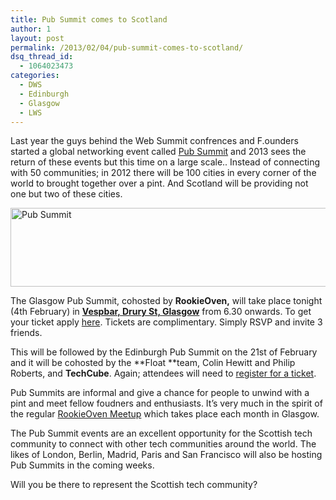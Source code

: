 ```yaml
---
title: Pub Summit comes to Scotland
author: 1
layout: post
permalink: /2013/02/04/pub-summit-comes-to-scotland/
dsq_thread_id:
  - 1064023473
categories:
  - DWS
  - Edinburgh
  - Glasgow
  - LWS
---
```

Last year the guys behind the Web Summit confrences and F.ounders started a global networking event called [Pub Summit][1] and 2013 sees the return of these events but this time on a large scale.. Instead of connecting with 50 communities; in 2012 there will be 100 cities in every corner of the world to brought together over a pint. And Scotland will be providing not one but two of these cities.

[<img class="aligncenter size-full wp-image-10451" title="Pubsummit-logo" src="http://www.rookieoven.com/wp-content/uploads/2013/02/Pubsummit-logo1.png" alt="Pub Summit" width="540" height="126" />][2]

The Glasgow Pub Summit, cohosted by **RookieOven,** will take place tonight (4th February) in **[Vespbar, Drury St, Glasgow][3]** from 6.30 onwards. To get your ticket apply [here][4]. Tickets are complimentary. Simply RSVP and invite 3 friends.

This will be followed by the Edinburgh Pub Summit on the 21st of February and it will be cohosted by the **Float **team, Colin Hewitt and Philip Roberts, and **TechCube**. Again; attendees will need to [register for a ticket][5].

Pub Summits are informal and give a chance for people to unwind with a pint and meet fellow foudners and enthusiasts. It&#8217;s very much in the spirit of the regular [RookieOven Meetup][6] which takes place each month in Glasgow.

The Pub Summit events are an excellent opportunity for the Scottish tech community to connect with other tech communities around the world. The likes of London, Berlin, Madrid, Paris and San Francisco will also be hosting Pub Summits in the coming weeks.

Will you be there to represent the Scottish tech community?

 [1]: http://www.pubsummit.com/ "Pub Summit Homepage"
 [2]: http://www.rookieoven.com/wp-content/uploads/2013/02/Pubsummit-logo1.png
 [3]: http://vespbar.com/
 [4]: http://www.inviter.io/glasgowpubsummit "Glasgow Pub Summit"
 [5]: http://www.inviter.io/edinburghpubsummit "Edinburgh pub summit"
 [6]: http://rookieoven.com/meetup "Meetup"
